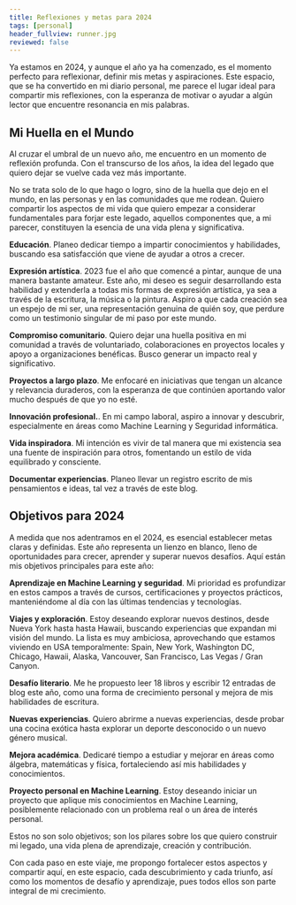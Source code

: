 ```yaml
---
title: Reflexiones y metas para 2024
tags: [personal]
header_fullview: runner.jpg
reviewed: false
---
```

Ya estamos en 2024, y aunque el año ya ha comenzado, es el momento perfecto para reflexionar, definir mis metas y aspiraciones. Este espacio, que se ha convertido en mi diario personal, me parece el lugar ideal para compartir mis reflexiones, con la esperanza de motivar o ayudar a algún lector que encuentre resonancia en mis palabras.

## Mi Huella en el Mundo

Al cruzar el umbral de un nuevo año, me encuentro en un momento de reflexión profunda. Con el transcurso de los años, la idea del legado que quiero dejar se vuelve cada vez más importante. 

No se trata solo de lo que hago o logro, sino de la huella que dejo en el mundo, en las personas y en las comunidades que me rodean. Quiero compartir los aspectos de mi vida que quiero empezar a considerar fundamentales para forjar este legado, aquellos componentes que, a mi parecer, constituyen la esencia de una vida plena y significativa.

**Educación**. Planeo dedicar tiempo a impartir conocimientos y habilidades, buscando esa satisfacción que viene de ayudar a otros a crecer.

**Expresión artística**. 2023 fue el año que comencé a pintar, aunque de una manera bastante amateur. Este año, mi deseo es seguir desarrollando esta habilidad y extenderla a todas mis formas de expresión artística, ya sea a través de la escritura, la música o la pintura. Aspiro a que cada creación sea un espejo de mi ser, una representación genuina de quién soy, que perdure como un testimonio singular de mi paso por este mundo.

**Compromiso comunitario**. Quiero dejar una huella positiva en mi comunidad a través de voluntariado, colaboraciones en proyectos locales y apoyo a organizaciones benéficas. Busco generar un impacto real y significativo.

**Proyectos a largo plazo**. Me enfocaré en iniciativas que tengan un alcance y relevancia duraderos, con la esperanza de que continúen aportando valor mucho después de que yo no esté.

**Innovación profesional.**. En mi campo laboral, aspiro a innovar y descubrir, especialmente en áreas como Machine Learning y Seguridad informática.

**Vida inspiradora**. Mi intención es vivir de tal manera que mi existencia sea una fuente de inspiración para otros, fomentando un estilo de vida equilibrado y consciente.

**Documentar experiencias**. Planeo llevar un registro escrito de mis pensamientos e ideas, tal vez a través de este blog. 

## Objetivos para 2024

A medida que nos adentramos en el 2024, es esencial establecer metas claras y definidas. Este año representa un lienzo en blanco, lleno de oportunidades para crecer, aprender y superar nuevos desafíos. Aquí están mis objetivos principales para este año:

**Aprendizaje en Machine Learning y seguridad**. Mi prioridad es profundizar en estos campos a través de cursos, certificaciones y proyectos prácticos, manteniéndome al día con las últimas tendencias y tecnologías.

**Viajes y exploración**. Estoy deseando explorar nuevos destinos, desde Nueva York hasta hasta Hawaii, buscando experiencias que expandan mi visión del mundo. La lista es muy ambiciosa, aprovechando que estamos viviendo en USA temporalmente: Spain, New York, Washington DC, Chicago, Hawaii, Alaska, Vancouver, San Francisco, Las Vegas / Gran Canyon.

**Desafío literario**. Me he propuesto leer 18 libros y escribir 12 entradas de blog este año, como una forma de crecimiento personal y mejora de mis habilidades de escritura.

**Nuevas experiencias**. Quiero abrirme a nuevas experiencias, desde probar una cocina exótica hasta explorar un deporte desconocido o un nuevo género musical.

**Mejora académica**. Dedicaré tiempo a estudiar y mejorar en áreas como álgebra, matemáticas y física, fortaleciendo así mis habilidades y conocimientos.

**Proyecto personal en Machine Learning**. Estoy deseando iniciar un proyecto que aplique mis conocimientos en Machine Learning, posiblemente relacionado con un problema real o un área de interés personal.

Estos no son solo objetivos; son los pilares sobre los que quiero construir mi legado, una vida plena de aprendizaje, creación y contribución. 

Con cada paso en este viaje, me propongo fortalecer estos aspectos y compartir aquí, en este espacio, cada descubrimiento y cada triunfo, así como los momentos de desafío y aprendizaje, pues todos ellos son parte integral de mi crecimiento.
